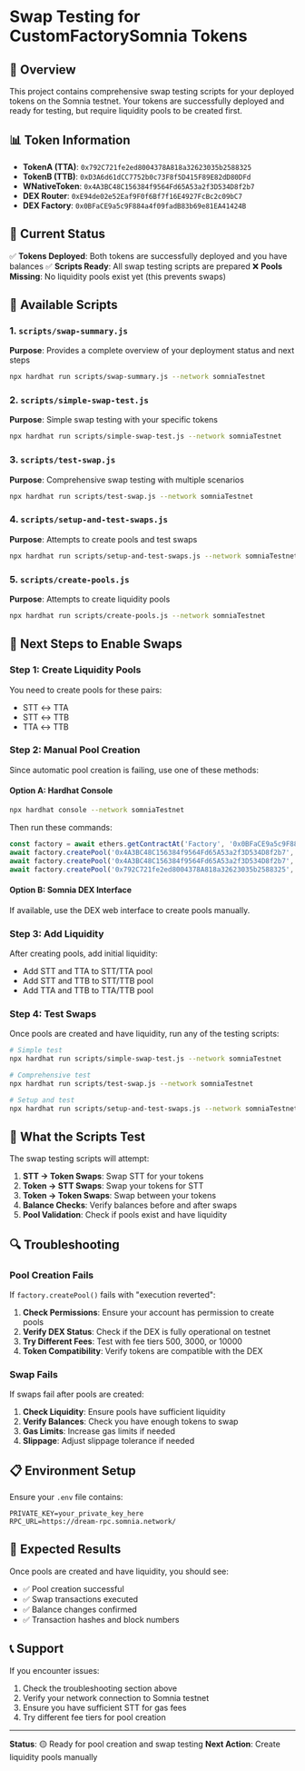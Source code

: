 # Swap Testing for CustomFactorySomnia Tokens

## 🎯 Overview

This project contains comprehensive swap testing scripts for your deployed tokens on the Somnia testnet. Your tokens are successfully deployed and ready for testing, but require liquidity pools to be created first.

## 📊 Token Information

- **TokenA (TTA)**: `0x792C721fe2ed8004378A818a32623035b2588325`
- **TokenB (TTB)**: `0xD3A6d61dCC7752b0c73F8f5D415F89E82dD80DFd`
- **WNativeToken**: `0x4A3BC48C156384f9564Fd65A53a2f3D534D8f2b7`
- **DEX Router**: `0xE94de02e52Eaf9F0f6Bf7f16E4927FcBc2c09bC7`
- **DEX Factory**: `0x0BFaCE9a5c9F884a4f09fadB83b69e81EA41424B`

## 🚀 Current Status

✅ **Tokens Deployed**: Both tokens are successfully deployed and you have balances
✅ **Scripts Ready**: All swap testing scripts are prepared
❌ **Pools Missing**: No liquidity pools exist yet (this prevents swaps)

## 📁 Available Scripts

### 1. `scripts/swap-summary.js`
**Purpose**: Provides a complete overview of your deployment status and next steps
```bash
npx hardhat run scripts/swap-summary.js --network somniaTestnet
```

### 2. `scripts/simple-swap-test.js`
**Purpose**: Simple swap testing with your specific tokens
```bash
npx hardhat run scripts/simple-swap-test.js --network somniaTestnet
```

### 3. `scripts/test-swap.js`
**Purpose**: Comprehensive swap testing with multiple scenarios
```bash
npx hardhat run scripts/test-swap.js --network somniaTestnet
```

### 4. `scripts/setup-and-test-swaps.js`
**Purpose**: Attempts to create pools and test swaps
```bash
npx hardhat run scripts/setup-and-test-swaps.js --network somniaTestnet
```

### 5. `scripts/create-pools.js`
**Purpose**: Attempts to create liquidity pools
```bash
npx hardhat run scripts/create-pools.js --network somniaTestnet
```

## 🔧 Next Steps to Enable Swaps

### Step 1: Create Liquidity Pools

You need to create pools for these pairs:
- STT ↔ TTA
- STT ↔ TTB  
- TTA ↔ TTB

### Step 2: Manual Pool Creation

Since automatic pool creation is failing, use one of these methods:

#### Option A: Hardhat Console
```bash
npx hardhat console --network somniaTestnet
```

Then run these commands:
```javascript
const factory = await ethers.getContractAt('Factory', '0x0BFaCE9a5c9F884a4f09fadB83b69e81EA41424B');
await factory.createPool('0x4A3BC48C156384f9564Fd65A53a2f3D534D8f2b7', '0x792C721fe2ed8004378A818a32623035b2588325', 3000);
await factory.createPool('0x4A3BC48C156384f9564Fd65A53a2f3D534D8f2b7', '0xD3A6d61dCC7752b0c73F8f5D415F89E82dD80DFd', 3000);
await factory.createPool('0x792C721fe2ed8004378A818a32623035b2588325', '0xD3A6d61dCC7752b0c73F8f5D415F89E82dD80DFd', 3000);
```

#### Option B: Somnia DEX Interface
If available, use the DEX web interface to create pools manually.

### Step 3: Add Liquidity

After creating pools, add initial liquidity:
- Add STT and TTA to STT/TTA pool
- Add STT and TTB to STT/TTB pool  
- Add TTA and TTB to TTA/TTB pool

### Step 4: Test Swaps

Once pools are created and have liquidity, run any of the testing scripts:

```bash
# Simple test
npx hardhat run scripts/simple-swap-test.js --network somniaTestnet

# Comprehensive test
npx hardhat run scripts/test-swap.js --network somniaTestnet

# Setup and test
npx hardhat run scripts/setup-and-test-swaps.js --network somniaTestnet
```

## 🧪 What the Scripts Test

The swap testing scripts will attempt:

1. **STT → Token Swaps**: Swap STT for your tokens
2. **Token → STT Swaps**: Swap your tokens for STT
3. **Token → Token Swaps**: Swap between your tokens
4. **Balance Checks**: Verify balances before and after swaps
5. **Pool Validation**: Check if pools exist and have liquidity

## 🔍 Troubleshooting

### Pool Creation Fails
If `factory.createPool()` fails with "execution reverted":

1. **Check Permissions**: Ensure your account has permission to create pools
2. **Verify DEX Status**: Check if the DEX is fully operational on testnet
3. **Try Different Fees**: Test with fee tiers 500, 3000, or 10000
4. **Token Compatibility**: Verify tokens are compatible with the DEX

### Swap Fails
If swaps fail after pools are created:

1. **Check Liquidity**: Ensure pools have sufficient liquidity
2. **Verify Balances**: Check you have enough tokens to swap
3. **Gas Limits**: Increase gas limits if needed
4. **Slippage**: Adjust slippage tolerance if needed

## 📋 Environment Setup

Ensure your `.env` file contains:
```
PRIVATE_KEY=your_private_key_here
RPC_URL=https://dream-rpc.somnia.network/
```

## 🎯 Expected Results

Once pools are created and have liquidity, you should see:
- ✅ Pool creation successful
- ✅ Swap transactions executed
- ✅ Balance changes confirmed
- ✅ Transaction hashes and block numbers

## 📞 Support

If you encounter issues:
1. Check the troubleshooting section above
2. Verify your network connection to Somnia testnet
3. Ensure you have sufficient STT for gas fees
4. Try different fee tiers for pool creation

---

**Status**: 🟡 Ready for pool creation and swap testing
**Next Action**: Create liquidity pools manually 